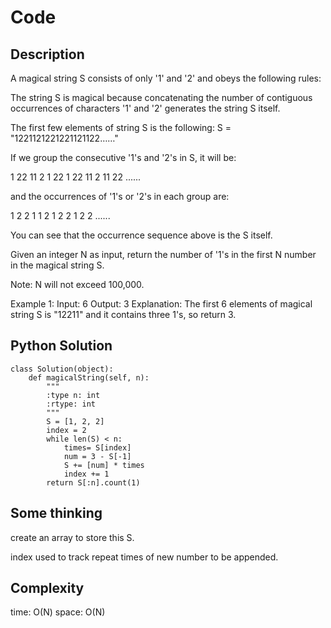 # Code

## Description

A magical string S consists of only '1' and '2' and obeys the following rules:

The string S is magical because concatenating the number of contiguous occurrences of characters '1' and '2' generates the string S itself.

The first few elements of string S is the following: S = "1221121221221121122……"

If we group the consecutive '1's and '2's in S, it will be:

1 22 11 2 1 22 1 22 11 2 11 22 ......

and the occurrences of '1's or '2's in each group are:

1 2	2 1 1 2 1 2 2 1 2 2 ......

You can see that the occurrence sequence above is the S itself.

Given an integer N as input, return the number of '1's in the first N number in the magical string S.

Note: N will not exceed 100,000.

Example 1:
Input: 6
Output: 3
Explanation: The first 6 elements of magical string S is "12211" and it contains three 1's, so return 3.

## Python Solution
```
class Solution(object):
    def magicalString(self, n):
        """
        :type n: int
        :rtype: int
        """
        S = [1, 2, 2]
        index = 2
        while len(S) < n:
            times= S[index]
            num = 3 - S[-1]
            S += [num] * times
            index += 1
        return S[:n].count(1)
```
## Some thinking

create an array to store this S.

index used to track repeat times of new number to be appended.

## Complexity

time: O(N)
space: O(N)
